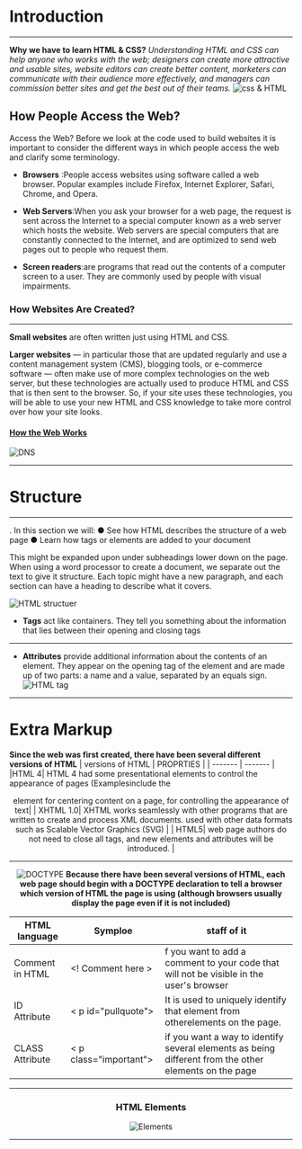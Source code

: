 # Introduction
_________
**Why we have to learn HTML & CSS?**
*Understanding HTML and CSS 
can help anyone who works 
with the web; designers can 
create more attractive and 
usable sites, website editors can 
create better content, marketers 
can communicate with their 
audience more effectively, and 
managers can commission 
better sites and get the best out 
of their teams.*
![css & HTML](https://miro.medium.com/max/2688/1*Q8w9PI58DKjolhl5aDeiOQ.png)

## **How People Access the Web?**
Access the Web?
Before we look at the code used to build 
websites it is important to consider the 
different ways in which people access the web 
and clarify some terminology.

- **Browsers** :People access websites using 
software called a web browser. 
Popular examples include 
Firefox, Internet Explorer, Safari, 
Chrome, and Opera.

- **Web Servers**:When you ask your browser for 
a web page, the request is sent 
across the Internet to a special 
computer known as a web 
server which hosts the website.
Web servers are special 
computers that are constantly 
connected to the Internet, and 
are optimized to send web pages 
out to people who request them.

- **Screen readers**:are programs 
that read out the contents of a 
computer screen to a user. They 
are commonly used by people 
with visual impairments.


### **How Websites Are Created?**
___________
**Small websites** are often written 
just using HTML and CSS.

**Larger websites** — in particular 
those that are updated regularly 
and use a content management 
system (CMS), blogging tools, or 
e-commerce software — often 
make use of more complex 
technologies on the web server, 
but these technologies are 
actually used to produce HTML 
and CSS that is then sent to the 
browser. So, if your site uses 
these technologies, you will be 
able to use your new HTML and 
CSS knowledge to take more 
control over how your site looks.
 
 
 #### **[How the Web Works](https://www.youtube.com/watch?v=mpQZVYPuDGU)**
 ![DNS](https://mk0wpwhitesec1it7616.kinstacdn.com/wp-content/uploads/2019/01/dns_generic.jpg)
 
________
 # **Structure**
_______________ 
 . In this section we will:
● See how HTML describes the structure of a web page
● Learn how tags or elements are added to your document

This might be expanded upon 
under subheadings lower down 
on the page. When using a word 
processor to create a document, 
we separate out the text to give 
it structure. Each topic might 
have a new paragraph, and each 
section can have a heading to 
describe what it covers.

![HTML structuer](https://csveda.com/wp-content/uploads/2020/02/HTML_Structure.png)
- **Tags** act like containers. They tell you 
something about the information that lies 
between their opening and closing tags
_____
- **Attributes** provide additional information 
about the contents of an element. They appear 
on the opening tag of the element and are 
made up of two parts: a name and a value, 
separated by an equals sign.
![HTML tag](https://www.computerhope.com/jargon/h/html-tag.gif)

_________
# **Extra Markup**
**Since the web was first created, there have been several different versions of HTML**
| versions of HTML | PROPRTIES   |
| ------- | ------- |
|HTML 4|  HTML 4 had some presentational elements to control the appearance of pages (Examplesinclude the <center> element for centering content on a page, <font> for controlling the appearance of text|
| XHTML 1.0| XHTML works seamlessly with other programs that are written to create and process XML documents. used with other data formats such as Scalable Vector Graphics (SVG) |
 | HTML5|  web page authors do not need to close all tags, and new elements and attributes will be introduced. |
 
 ____

 ![DOCTYPE](https://cdn.guru99.com/images/2/041720_1055_Differenceb1.png)
  **Because there have been several versions of HTML, each web page should begin with a DOCTYPE declaration to tell a browser which version of HTML the page is using (although browsers usually display the page even if it is not included)**
 
 |  HTML language  | Symploe  | staff of it   |
| ------- | ------- | --------- |
|Comment in HTML | <! Comment here > |f you want to add a comment to your code that will not be visible in the user's browser|
|ID Attribute | < p id="pullquote"> |It is used to uniquely identify that element from otherelements on the page. |
 | CLASS Attribute| < p class="important"> |  if you want a way to identify several elements as being different from the other elements on the page |

 _________
 
 ### **HTML Elements**
 ![Elements](https://ewldesign.com/portfolio/css/images/block-and-inline-elements.jpg)
 
 ________
 
